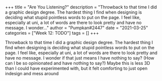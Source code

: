 +++
title = "Are You Listening?"
description = "Throwback to that time I did a graphic design degree. The hardest thing I find when designing is deciding what stupid pointless words to put on the page. I feel like, especially at uni, a lot of words are there to look pretty and have no message. I wonder..."
author = "Pumpkan#2447"
date = "2021-03-25"
categories = ["Week 12: TODO"]
tags = []
+++

Throwback to that time I did a graphic design degree. The hardest thing I find when designing is deciding what stupid pointless words to put on the page. I feel like, especially at uni, a lot of words are there to look pretty and have no message. I wonder if that just means I have nothing to say? (How can I be so opinionated and have nothing to say?) 
Maybe this is less 3D than I could have experimented with, but it felt comforting to just open indesign and mess around
